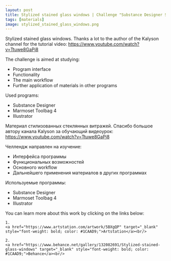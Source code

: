 ```yaml
---
layout: post 
title: Stylized stained glass windows | Challenge "Substance Designer Study" (17/30)
tags: [materials]
image: stylized_stained_glass_windows.png
---
```


<!--more-->

Stylized stained glass windows. Thanks a lot to the author of the Kalyson channel for the tutorial video: 
<a href="https://www.youtube.com/watch?v=Ttuwe8GaPj8" target="_blank" style="font-weight: bold; color: #1CAAD9;">https://www.youtube.com/watch?v=Ttuwe8GaPj8</a><br/>

The challenge is aimed at studying:
- Program interface
- Functionality
- The main workflow
- Further application of materials in other programs

Used programs:
- Substance Designer
- Marmoset Toolbag 4
- Illustrator

Материал стилизованных стеклянных витражей. Спасибо большое автору канала Kalyson за обучающий видеоурок: 
<a href="https://www.youtube.com/watch?v=Ttuwe8GaPj8" target="_blank" style="font-weight: bold; color: #1CAAD9;">https://www.youtube.com/watch?v=Ttuwe8GaPj8</a><br/>

Челлендж направлен на изучение:
- Интерфейса программы
- Функциональных возможностей
- Основного workflow
- Дальнейшего применения материалов в других программах

Используемые программы:
- Substance Designer
- Marmoset Toolbag 4
- Illustrator

You can learn more about this work by clicking on the links below: <br/>

<div>
<!--
	1.
    <a href="https://www.artstation.com/artwork/1nB3wq" target="_blank" style="font-weight: bold; color: #1CAAD9;">Artstation</a><br/>
-->
	
	1.
	<a href="https://www.artstation.com/artwork/5BXgQP" target="_blank" style="font-weight: bold; color: #1CAAD9;">Artstation</a><br/>	

	2.
	<a href="https://www.behance.net/gallery/132082691/Stylized-stained-glass-windows" target="_blank" style="font-weight: bold; color: #1CAAD9;">Behance</a><br/>
<!--
	4.
	<a href="https://sketchfab.com/3d-models/sci-fi-knife-5e861cecc971491d8920a2b1fa09f896" target="_blank" style="font-weight: bold; color: #1CAAD9;">Sketchfab</a><br/>	
	5.
	<a href="https://assetstore.unity.com/packages/3d/props/weapons/sci-fi-knife-pbr-142685" target="_blank" style="font-weight: bold; color: #1CAAD9;">Unity asset store</a>
-->	
</div>
